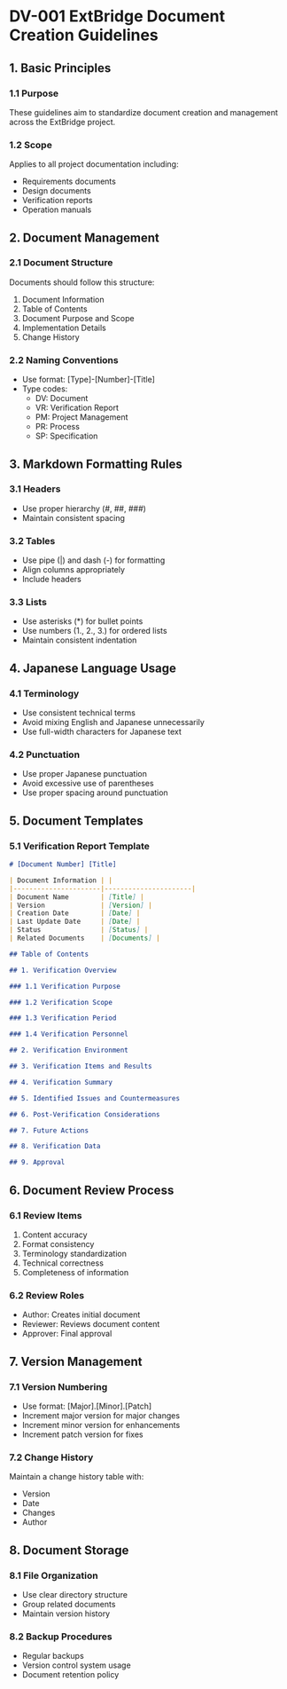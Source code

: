 # DV-001 ExtBridge Document Creation Guidelines

## 1. Basic Principles

### 1.1 Purpose
These guidelines aim to standardize document creation and management across the ExtBridge project.

### 1.2 Scope
Applies to all project documentation including:
- Requirements documents
- Design documents
- Verification reports
- Operation manuals

## 2. Document Management

### 2.1 Document Structure
Documents should follow this structure:
1. Document Information
2. Table of Contents
3. Document Purpose and Scope
4. Implementation Details
5. Change History

### 2.2 Naming Conventions
- Use format: [Type]-[Number]-[Title]
- Type codes:
  - DV: Document
  - VR: Verification Report
  - PM: Project Management
  - PR: Process
  - SP: Specification

## 3. Markdown Formatting Rules

### 3.1 Headers
- Use proper hierarchy (#, ##, ###)
- Maintain consistent spacing

### 3.2 Tables
- Use pipe (|) and dash (-) for formatting
- Align columns appropriately
- Include headers

### 3.3 Lists
- Use asterisks (*) for bullet points
- Use numbers (1., 2., 3.) for ordered lists
- Maintain consistent indentation

## 4. Japanese Language Usage

### 4.1 Terminology
- Use consistent technical terms
- Avoid mixing English and Japanese unnecessarily
- Use full-width characters for Japanese text

### 4.2 Punctuation
- Use proper Japanese punctuation
- Avoid excessive use of parentheses
- Use proper spacing around punctuation

## 5. Document Templates

### 5.1 Verification Report Template
```markdown
# [Document Number] [Title]

| Document Information | |
|----------------------|----------------------|
| Document Name        | [Title] |
| Version              | [Version] |
| Creation Date        | [Date] |
| Last Update Date     | [Date] |
| Status               | [Status] |
| Related Documents    | [Documents] |

## Table of Contents

## 1. Verification Overview

### 1.1 Verification Purpose

### 1.2 Verification Scope

### 1.3 Verification Period

### 1.4 Verification Personnel

## 2. Verification Environment

## 3. Verification Items and Results

## 4. Verification Summary

## 5. Identified Issues and Countermeasures

## 6. Post-Verification Considerations

## 7. Future Actions

## 8. Verification Data

## 9. Approval
```

## 6. Document Review Process

### 6.1 Review Items
1. Content accuracy
2. Format consistency
3. Terminology standardization
4. Technical correctness
5. Completeness of information

### 6.2 Review Roles
- Author: Creates initial document
- Reviewer: Reviews document content
- Approver: Final approval

## 7. Version Management

### 7.1 Version Numbering
- Use format: [Major].[Minor].[Patch]
- Increment major version for major changes
- Increment minor version for enhancements
- Increment patch version for fixes

### 7.2 Change History
Maintain a change history table with:
- Version
- Date
- Changes
- Author

## 8. Document Storage

### 8.1 File Organization
- Use clear directory structure
- Group related documents
- Maintain version history

### 8.2 Backup Procedures
- Regular backups
- Version control system usage
- Document retention policy
